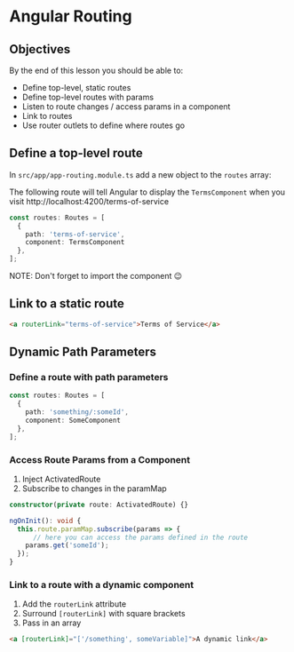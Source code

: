 # Angular Routing

## Objectives

By the end of this lesson you should be able to:

- Define top-level, static routes
- Define top-level routes with params
- Listen to route changes / access params in a component
- Link to routes
- Use router outlets to define where routes go

## Define a top-level route

In `src/app/app-routing.module.ts` add a new object to the `routes` array:

The following route will tell Angular to display the `TermsComponent` when you visit http://localhost:4200/terms-of-service

```typescript
const routes: Routes = [
  {
    path: 'terms-of-service',
    component: TermsComponent
  },
];
```

NOTE: Don't forget to import the component 😉

## Link to a static route

```html
<a routerLink="terms-of-service">Terms of Service</a>
```

## Dynamic Path Parameters


### Define a route with path parameters

```typescript
const routes: Routes = [
  {
    path: 'something/:someId',
    component: SomeComponent
  },
];
```

### Access Route Params from a Component

1. Inject ActivatedRoute
1. Subscribe to changes in the paramMap

```typescript
constructor(private route: ActivatedRoute) {}

ngOnInit(): void {
  this.route.paramMap.subscribe(params => {
      // here you can access the params defined in the route
    params.get('someId');
  });
}
```

### Link to a route with a dynamic component

1. Add the `routerLink` attribute
1. Surround `[routerLink]` with square brackets
1. Pass in an array

```html
<a [routerLink]="['/something', someVariable]">A dynamic link</a>
```
